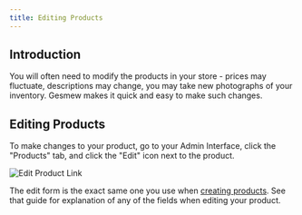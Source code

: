 ```yaml
---
title: Editing Products
---
```


## Introduction

You will often need to modify the products in your store - prices may fluctuate, descriptions may change, you may take new photographs of your inventory. Gesmew makes it quick and easy to make such changes.

## Editing Products

To make changes to your product, go to your Admin Interface, click the "Products" tab, and click the "Edit" icon next to the product.

![Edit Product Link](/images/user/products/edit_product_link.jpg)

The edit form is the exact same one you use when [creating products](creating_products). See that guide for explanation of any of the fields when editing your product.